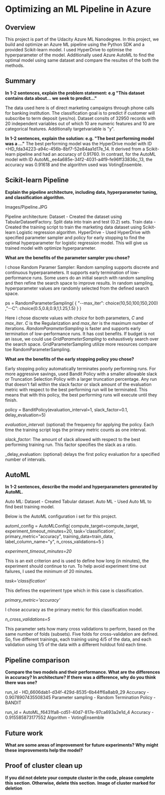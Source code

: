 # Optimizing an ML Pipeline in Azure

## Overview
This project is part of the Udacity Azure ML Nanodegree.
In this project, we build and optimize an Azure ML pipeline using the Python SDK and a provided Scikit-learn model. I used HyperDrive to optimise the hyperparameter of the model. Additionally used Azure AutoML to find the optimal model using same dataset and compare the resultes of the both the methods.

## Summary
**In 1-2 sentences, explain the problem statement: e.g "This dataset contains data about... we seek to predict..."**

The data used here is of direct marketing campaigns through phone calls for banking institution. The classification goal is to predict if customer will subscribe to term deposit (yes/no). Dataset consits of 32950 records with 20 independent variables out of which 10 are numeric features and 10 are categorical features. Additionally targetvariable is "y".

**In 1-2 sentences, explain the solution: e.g. "The best performing model was a ..."**
The best performing model was the HyperDrive model with ID <HD_fda34223-a94c-456b-8bf7-52e84aa1d17e_14. It derived from a Scikit-learn pipeline and had an accuracy of 0.91760. 
In contrast, for the AutoML model with ID AutoML_ee4a685e-34f2-4031-a4f9-fe96ff33836c_13, the accuracy was 0.91618 and the algorithm used was VotingEnsemble.


## Scikit-learn Pipeline
**Explain the pipeline architecture, including data, hyperparameter tuning, and classification algorithm.**

Images/Pipeline.JPG

Pipeline architecture:
		Dataset - Created the dataset using TabularDatasetFactory. Split data into train and test (0.2) sets.
		Train data - Created the training script to train the marketing data dataset using Scikit-learn Logistic regression algorithm.
		HyperDrive - Used HyperDrive with specified parameter sampler and policy for early stopping to find the optimal hyperparameter for logistic regression model. This will give us trained	model with optimize hyperparameter.
	

**What are the benefits of the parameter sampler you chose?**

I chose Random Paramer Sampler:
	Random sampling supports discrete and continuous hyperparameters. It supports early termination of low-performance runs. Some users do an initial search with random sampling and then refine the search space to improve results. In random sampling, hyperparameter values are randomly selected from the defined search space.

ps = RandomParameterSampling( 
    {
        "--max_iter": choice(10,50,100,150,200)
        ,"--C": choice(0.5,0.8,0.9,1,1.25,1.5)
    }
)

Here i chose discrete values with _choice_ for both parameters, _C_ and _max_iter_. _C_ is the Regularization and _max_iter_ is the maximum number of iterations. 
_RandomParameterSampling_ is faster and supports early termination of low-performance runs. It has cost benefits. 
If budget is not an issue, we could use _GridParameterSampling_ to exhaustively search over the search space. GridParameterSampling utilize more resources compare toe RandomParameterSampling.


**What are the benefits of the early stopping policy you chose?**

Early stopping policy automatically terminates poorly performing runs. For more aggressive savings, used Bandit Policy with a smaller allowable slack or Truncation Selection Policy with a larger truncation percentage. Any run that doesn't fall within the slack factor or slack amount of the evaluation metric with respect to the best performing run will be terminated. This means that with this policy, the best performing runs will execute until they finish.

policy = BanditPolicy(evaluation_interval=1, slack_factor=0.1, delay_evaluation=5)

_evaluation_interval_: (optional) the frequency for applying the policy. Each time the training script logs the primary metric counts as one interval.

_slack_factor_: The amount of slack allowed with respect to the best performing training run. This factor specifies the slack as a ratio.

_delay_evaluation: (optional) delays the first policy evaluation for a specified number of intervals.


## AutoML
**In 1-2 sentences, describe the model and hyperparameters generated by AutoML.**

Auto ML:
	Dataset - Created Tabular dataset.
	Auto ML - Used Auto ML to find best training model.
	
Below is the AutoML configuration i set for this project.

automl_config = AutoMLConfig(
    compute_target=compute_target,
    experiment_timeout_minutes=20,
    task='classification',
    primary_metric="accuracy",
    training_data=train_data,
    label_column_name="y",
    n_cross_validations=5
)

_experiment_timeout_minutes=20_

This is an exit criterion and is used to define how long (in minutes), the experiment should continue to run. To help avoid experiment time out failures, I used the minimum of 20 minutes.

_task='classification'_

This defines the experiment type which in this case is classification.

_primary_metric='accuracy'_

I chose accuracy as the primary metric for this classification model.

_n_cross_validations=5_

This parameter sets how many cross validations to perform, based on the same number of folds (subsets). Five folds for cross-validation are defined. So, five different trainings, each training using 4/5 of the data, and each validation using 1/5 of the data with a different holdout fold each time.


## Pipeline comparison
**Compare the two models and their performance. What are the differences in accuracy? In architecture? If there was a difference, why do you think there was one?**

run_id - HD_6606dab1-d34f-429d-8535-6b44ff6a8ab9_29
Accuracy - 0.9078907435508345
Parameter sampling - Random
Termination Policy - BANDIT


run_id = AutoML_f6431fa8-cd51-40d7-817e-97ca693a2e1d_4
Accuracy - 0.915585873177552
Algorithm - VotingEnsemble

## Future work
**What are some areas of improvement for future experiments? Why might these improvements help the model?**

## Proof of cluster clean up
**If you did not delete your compute cluster in the code, please complete this section. Otherwise, delete this section.**
**Image of cluster marked for deletion**
